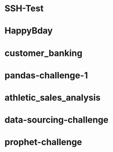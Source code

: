 # SSH-Test
# HappyBday
# customer_banking
# pandas-challenge-1
# athletic_sales_analysis
# data-sourcing-challenge
# prophet-challenge
